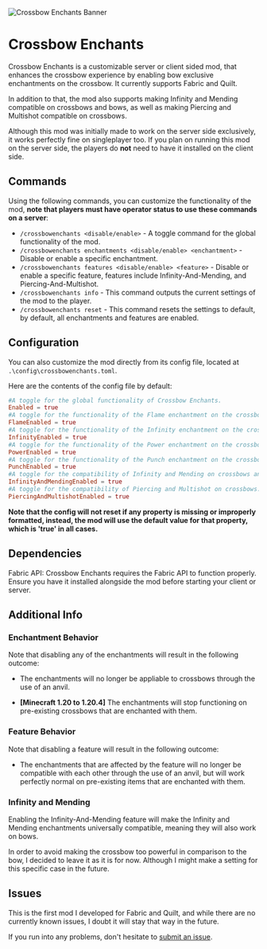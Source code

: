 ![Crossbow Enchants Banner](https://cdn.modrinth.com/data/cached_images/fcddfcc090ddbd42fd62917921734b6634939cc3.png)

# Crossbow Enchants

Crossbow Enchants is a customizable server or client sided mod, that enhances the crossbow experience by enabling bow exclusive enchantments on the crossbow. It currently supports Fabric and Quilt.

In addition to that, the mod also supports making Infinity and Mending compatible on crossbows and bows, as well as making Piercing and Multishot compatible on crossbows.


Although this mod was initially made to work on the server side exclusively, it works perfectly fine on singleplayer too.
If you plan on running this mod on the server side, the players do **not** need to have it installed on the client side.

## Commands
Using the following commands, you can customize the functionality of the mod, **note that players must have operator status to use these commands on a server**:
- `/crossbowenchants <disable/enable>` - A toggle command for the global functionality of the mod.
- `/crossbowenchants enchantments <disable/enable> <enchantment>` - Disable or enable a specific enchantment.
- `/crossbowenchants features <disable/enable> <feature>` - Disable or enable a specific feature, features include Infinity-And-Mending, and Piercing-And-Multishot.
- `/crossbowenchants info` - This command outputs the current settings of the mod to the player.
- `/crossbowenchants reset` - This command resets the settings to default, by default, all enchantments and features are enabled.

## Configuration
You can also customize the mod directly from its config file, located at `.\config\crossbowenchants.toml`.

Here are the contents of the config file by default:
```toml
#A toggle for the global functionality of Crossbow Enchants.
Enabled = true
#A toggle for the functionality of the Flame enchantment on the crossbow.
FlameEnabled = true
#A toggle for the functionality of the Infinity enchantment on the crossbow.
InfinityEnabled = true
#A toggle for the functionality of the Power enchantment on the crossbow.
PowerEnabled = true
#A toggle for the functionality of the Punch enchantment on the crossbow.
PunchEnabled = true
#A toggle for the compatibility of Infinity and Mending on crossbows and bows.
InfinityAndMendingEnabled = true
#A toggle for the compatibility of Piercing and Multishot on crossbows.
PiercingAndMultishotEnabled = true
```
**Note that the config will not reset if any property is missing or improperly formatted, instead, the mod will use the default value for that property, which is 'true' in all cases.**

## Dependencies
Fabric API: Crossbow Enchants requires the Fabric API to function properly. Ensure you have it installed alongside the mod before starting your client or server.

## Additional Info
### Enchantment Behavior
Note that disabling any of the enchantments will result in the following outcome:

- The enchantments will no longer be appliable to crossbows through the use of an anvil.

- **[Minecraft 1.20 to 1.20.4]** The enchantments will stop functioning on pre-existing crossbows that are enchanted with them.

### Feature Behavior
Note that disabling a feature will result in the following outcome:

- The enchantments that are affected by the feature will no longer be compatible with each other through the use of an anvil, but will work perfectly normal on pre-existing items that are enchanted with them.

### Infinity and Mending
Enabling the Infinity-And-Mending feature will make the Infinity and Mending enchantments universally compatible, meaning they will also work on bows.

In order to avoid making the crossbow too powerful in comparison to the bow, I decided to leave it as it is for now.
Although I might make a setting for this specific case in the future.

## Issues
This is the first mod I developed for Fabric and Quilt, and while there are no currently known issues, I doubt it will stay that way in the future.

If you run into any problems, don't hesitate to [submit an issue](https://github.com/TimVincii/Crossbow-Enchants/issues).
